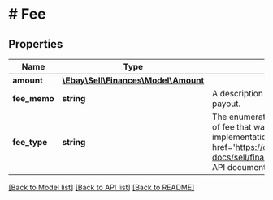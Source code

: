 # # Fee

## Properties

Name | Type | Description | Notes
------------ | ------------- | ------------- | -------------
**amount** | [**\Ebay\Sell\Finances\Model\Amount**](Amount.md) |  | [optional]
**fee_memo** | **string** | A description of the fee that was deducted from the seller payout. | [optional]
**fee_type** | **string** | The enumeration value returned here indicates the type of fee that was deducted from the seller payout. For implementation help, refer to &lt;a href&#x3D;&#39;https://developer.ebay.com/api-docs/sell/finances/types/api:FeeTypeEnum&#39;&gt;eBay API documentation&lt;/a&gt; | [optional]

[[Back to Model list]](../../README.md#models) [[Back to API list]](../../README.md#endpoints) [[Back to README]](../../README.md)
